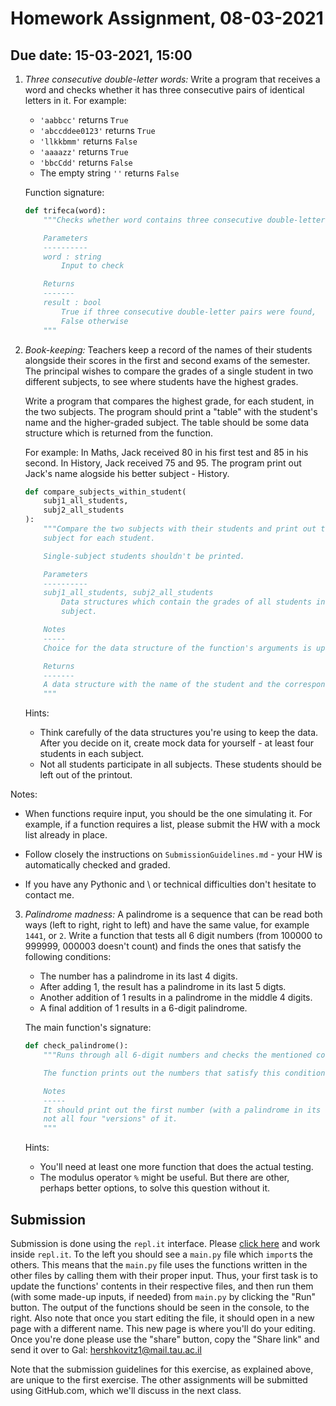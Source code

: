 # Homework Assignment, 08-03-2021

## Due date: 15-03-2021, 15:00

1. _Three consecutive double-letter words:_ Write a program that receives a word
and checks whether it has three consecutive pairs of identical letters in it.
For example:
    - `'aabbcc'` returns `True`
    - `'abccddee0123'` returns `True`
    - `'llkkbmm'` returns `False`
    - `'aaaazz'` returns `True`
    - `'bbcCdd'` returns `False`
    - The empty string `''` returns `False`

    Function signature:

    ```python
    def trifeca(word):
        """Checks whether word contains three consecutive double-letter pairs.

        Parameters
        ----------
        word : string
            Input to check

        Returns
        -------
        result : bool
            True if three consecutive double-letter pairs were found,
            False otherwise
        """
    ```

2. _Book-keeping:_ Teachers keep a record of the names of their students alongside their scores in the first and second
exams of the semester. The principal wishes to compare the grades of a single student in two different subjects, to see where students
have the highest grades.

    Write a program that compares the highest grade, for each student, in the two subjects. The program should print a "table" with the
student's name and the higher-graded subject. The table should be some data structure which is returned from the function.

    For example: In Maths, Jack received 80 in his first test and 85 in his second. In History, Jack received 75 and 95. The program
print out Jack's name alogside his better subject - History.

    ```python
    def compare_subjects_within_student(
        subj1_all_students,
        subj2_all_students
    ):
        """Compare the two subjects with their students and print out the higher-graded
        subject for each student.

        Single-subject students shouldn't be printed.

        Parameters
        ----------
        subj1_all_students, subj2_all_students
            Data structures which contain the grades of all students in a given
            subject.

        Notes
        -----
        Choice for the data structure of the function's arguments is up to you.

        Returns
        -------
        A data structure with the name of the student and the corresponding subject.
        """
    ```

    Hints:

    - Think carefully of the data structures you're using to keep the data. After you decide on it, create mock data for yourself -
    at least four students in each subject.
    - Not all students participate in all subjects. These students should be left out of the printout.

Notes:

- When functions require input, you should be the one simulating it. For example,
if a function requires a list, please submit the HW with a mock list already in place.

- Follow closely the instructions on `SubmissionGuidelines.md` - your HW is automatically checked and graded.

- If you have any Pythonic and \ or technical difficulties don't hesitate to contact me.

3. _Palindrome madness:_ A palindrome is a sequence that can be read both ways
(left to right, right to left) and have the same value, for example `1441`, or `2`.
Write a function that tests all 6 digit numbers (from 100000 to 999999, 000003 doesn't count) and finds the ones that satisfy the following conditions:
    - The number has a palindrome in its last 4 digits.
    - After adding 1, the result has a palindrome in its last 5 digts.
    - Another addition of 1 results in a palindrome in the middle 4 digits.
    - A final addition of 1 results in a 6-digit palindrome.

    The main function's signature:

    ```python
    def check_palindrome():
        """Runs through all 6-digit numbers and checks the mentioned conditions.

        The function prints out the numbers that satisfy this condition.

        Notes
        -----
        It should print out the first number (with a palindrome in its last 4 digits),
        not all four "versions" of it.
        """
    ```

    Hints:
    - You'll need at least one more function that does the actual testing.
    - The modulus operator `%` might be useful. But there are other, perhaps better options,
      to solve this question without it.

## Submission

Submission is done using the `repl.it` interface. Please [click here](https://repl.it/@Hershkovitz/sagolpythonexercise1) and work inside `repl.it`. To the left you should see a `main.py` file which `import`s the others. This means that the `main.py` file uses the functions written in the other files by calling them with their proper input. Thus, your first task is to update the functions' contents in their respective files, and then run them (with some made-up inputs, if needed) from `main.py` by clicking the "Run" button. The output of the functions should be seen in the console, to the right. Also note that once you start editing the file, it should open in a new page with a different name. This new page is where you'll do your editing. Once you're done please use the "share" button, copy the "Share link" and send it over to Gal: hershkovitz1@mail.tau.ac.il

Note that the submission guidelines for this exercise, as explained above, are unique to the first exercise. The other assignments will be submitted using GitHub.com, which we'll discuss in the next class.

